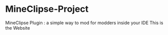 MineClipse-Project
==================

MineClipse Plugin : a simple way to mod for modders inside your IDE
This is the Website
